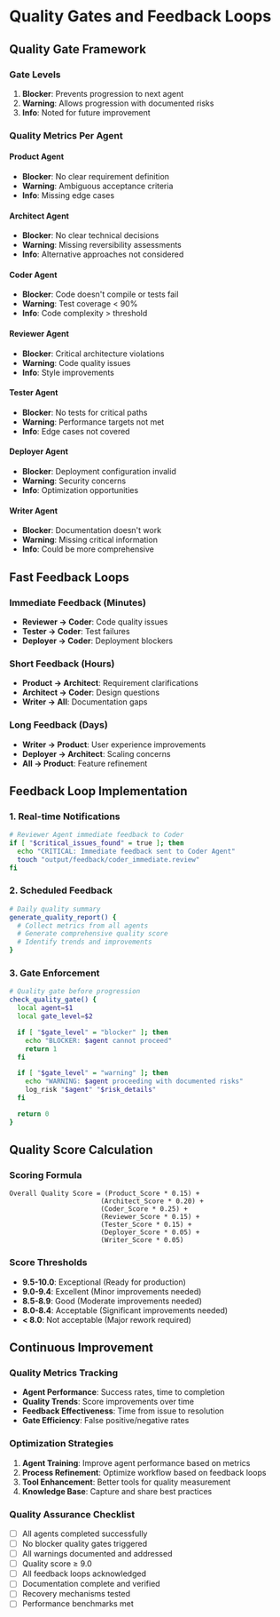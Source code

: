 # Quality Gates and Feedback Loops

## Quality Gate Framework

### Gate Levels
1. **Blocker**: Prevents progression to next agent
2. **Warning**: Allows progression with documented risks
3. **Info**: Noted for future improvement

### Quality Metrics Per Agent

#### Product Agent
- **Blocker**: No clear requirement definition
- **Warning**: Ambiguous acceptance criteria
- **Info**: Missing edge cases

#### Architect Agent
- **Blocker**: No clear technical decisions
- **Warning**: Missing reversibility assessments
- **Info**: Alternative approaches not considered

#### Coder Agent
- **Blocker**: Code doesn't compile or tests fail
- **Warning**: Test coverage < 90%
- **Info**: Code complexity > threshold

#### Reviewer Agent
- **Blocker**: Critical architecture violations
- **Warning**: Code quality issues
- **Info**: Style improvements

#### Tester Agent
- **Blocker**: No tests for critical paths
- **Warning**: Performance targets not met
- **Info**: Edge cases not covered

#### Deployer Agent
- **Blocker**: Deployment configuration invalid
- **Warning**: Security concerns
- **Info**: Optimization opportunities

#### Writer Agent
- **Blocker**: Documentation doesn't work
- **Warning**: Missing critical information
- **Info**: Could be more comprehensive

## Fast Feedback Loops

### Immediate Feedback (Minutes)
- **Reviewer → Coder**: Code quality issues
- **Tester → Coder**: Test failures
- **Deployer → Coder**: Deployment blockers

### Short Feedback (Hours)
- **Product → Architect**: Requirement clarifications
- **Architect → Coder**: Design questions
- **Writer → All**: Documentation gaps

### Long Feedback (Days)
- **Writer → Product**: User experience improvements
- **Deployer → Architect**: Scaling concerns
- **All → Product**: Feature refinement

## Feedback Loop Implementation

### 1. Real-time Notifications
```bash
# Reviewer Agent immediate feedback to Coder
if [ "$critical_issues_found" = true ]; then
  echo "CRITICAL: Immediate feedback sent to Coder Agent"
  touch "output/feedback/coder_immediate.review"
fi
```

### 2. Scheduled Feedback
```bash
# Daily quality summary
generate_quality_report() {
  # Collect metrics from all agents
  # Generate comprehensive quality score
  # Identify trends and improvements
}
```

### 3. Gate Enforcement
```bash
# Quality gate before progression
check_quality_gate() {
  local agent=$1
  local gate_level=$2

  if [ "$gate_level" = "blocker" ]; then
    echo "BLOCKER: $agent cannot proceed"
    return 1
  fi

  if [ "$gate_level" = "warning" ]; then
    echo "WARNING: $agent proceeding with documented risks"
    log_risk "$agent" "$risk_details"
  fi

  return 0
}
```

## Quality Score Calculation

### Scoring Formula
```
Overall Quality Score = (Product_Score * 0.15) +
                       (Architect_Score * 0.20) +
                       (Coder_Score * 0.25) +
                       (Reviewer_Score * 0.15) +
                       (Tester_Score * 0.15) +
                       (Deployer_Score * 0.05) +
                       (Writer_Score * 0.05)
```

### Score Thresholds
- **9.5-10.0**: Exceptional (Ready for production)
- **9.0-9.4**: Excellent (Minor improvements needed)
- **8.5-8.9**: Good (Moderate improvements needed)
- **8.0-8.4**: Acceptable (Significant improvements needed)
- **< 8.0**: Not acceptable (Major rework required)

## Continuous Improvement

### Quality Metrics Tracking
- **Agent Performance**: Success rates, time to completion
- **Quality Trends**: Score improvements over time
- **Feedback Effectiveness**: Time from issue to resolution
- **Gate Efficiency**: False positive/negative rates

### Optimization Strategies
1. **Agent Training**: Improve agent performance based on metrics
2. **Process Refinement**: Optimize workflow based on feedback loops
3. **Tool Enhancement**: Better tools for quality measurement
4. **Knowledge Base**: Capture and share best practices

### Quality Assurance Checklist
- [ ] All agents completed successfully
- [ ] No blocker quality gates triggered
- [ ] All warnings documented and addressed
- [ ] Quality score ≥ 9.0
- [ ] All feedback loops acknowledged
- [ ] Documentation complete and verified
- [ ] Recovery mechanisms tested
- [ ] Performance benchmarks met